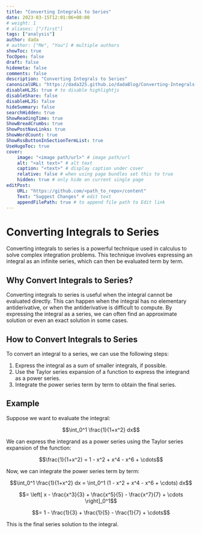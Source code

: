 ```yaml
---
title: "Converting Integrals to Series"
date: 2023-03-15T12:01:06+08:00
# weight: 1
# aliases: ["/first"]
tags: ["analysis"]
author: dada
# author: ["Me", "You"] # multiple authors
showToc: true
TocOpen: false
draft: false
hidemeta: false
comments: false
description: "Converting Integrals to Series"
canonicalURL: "https://dada325.github.io/dadaBlog/Converting-Integrals-to-Series"
disableHLJS: true # to disable highlightjs
disableShare: false
disableHLJS: false
hideSummary: false
searchHidden: true
ShowReadingTime: true
ShowBreadCrumbs: true
ShowPostNavLinks: true
ShowWordCount: true
ShowRssButtonInSectionTermList: true
UseHugoToc: true
cover:
    image: "<image path/url>" # image path/url
    alt: "<alt text>" # alt text
    caption: "<text>" # display caption under cover
    relative: false # when using page bundles set this to true
    hidden: true # only hide on current single page
editPost:
    URL: "https://github.com/<path_to_repo>/content"
    Text: "Suggest Changes" # edit text
    appendFilePath: true # to append file path to Edit link
---
```


# Converting Integrals to Series

Converting integrals to series is a powerful technique used in calculus to solve complex integration problems. This technique involves expressing an integral as an infinite series, which can then be evaluated term by term.

## Why Convert Integrals to Series?

Converting integrals to series is useful when the integral cannot be evaluated directly. This can happen when the integral has no elementary antiderivative, or when the antiderivative is difficult to compute. By expressing the integral as a series, we can often find an approximate solution or even an exact solution in some cases.

## How to Convert Integrals to Series

To convert an integral to a series, we can use the following steps:

1. Express the integral as a sum of smaller integrals, if possible.
2. Use the Taylor series expansion of a function to express the integrand as a power series.
3. Integrate the power series term by term to obtain the final series.

## Example

Suppose we want to evaluate the integral:

$$\int_0^1 \frac{1}{1+x^2} dx$$

We can express the integrand as a power series using the Taylor series expansion of the function:

$$\frac{1}{1+x^2} = 1 - x^2 + x^4 - x^6 + \cdots$$

Now, we can integrate the power series term by term:

$$\int_0^1 \frac{1}{1+x^2} dx = \int_0^1 (1 - x^2 + x^4 - x^6 + \cdots) dx$$

$$= \left[ x - \frac{x^3}{3} + \frac{x^5}{5} - \frac{x^7}{7} + \cdots \right]_0^1$$

$$= 1 - \frac{1}{3} + \frac{1}{5} - \frac{1}{7} + \cdots$$

This is the final series solution to the integral.
